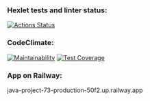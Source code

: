 ### Hexlet tests and linter status:
[![Actions Status](https://github.com/ellonka/java-project-73/workflows/hexlet-check/badge.svg)](https://github.com/ellonka/java-project-73/actions)

### CodeClimate:
[![Maintainability](https://api.codeclimate.com/v1/badges/d0f20bcb60401cbaae8a/maintainability)](https://codeclimate.com/github/ellonka/java-project-73/maintainability)
[![Test Coverage](https://api.codeclimate.com/v1/badges/d0f20bcb60401cbaae8a/test_coverage)](https://codeclimate.com/github/ellonka/java-project-73/test_coverage)

### App on Railway:
java-project-73-production-50f2.up.railway.app